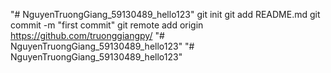 "# NguyenTruongGiang_59130489_hello123"  git init git add README.md git commit -m "first commit" git remote add origin https://github.com/truonggiangpy/
"# NguyenTruongGiang_59130489_hello123" 
"# NguyenTruongGiang_59130489_hello123" 
